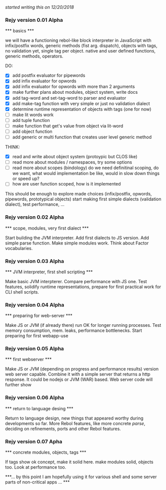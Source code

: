 *started writing this on 12/20/2018*

### Rejy version 0.01 Alpha

*** basics ***

we will have a functioning rebol-like block interpreter in JavaScript with infix/postfix words, generic methods (fist arg. dispatch), objects with tags, no validation yet, single tag per object. native and user defined functions, generic methods, operators.

DO:
- [x] add postfix evaluator for pipewords
- [x] add infix evaluator for opwords
- [x] add infix evaluator for opwords with more than 2 arguments
- [x] make further plans about modules, object system, write docs
- [x] add tag-word and set-tag-word to parser and evaluator
- [x] add make-tag function with very simple or just no validation dialect
- [x] determine runtime representation of objects with tags (one for now)
- [ ] make lit words work
- [ ] add tuple function 
- [ ] make function that get's value from object via lit-word
- [ ] add object function
- [ ] add generic or multi function that creates user level generic method

THINK:
- [x] read and write about object system (protoypic but CLOS like)
- [ ] read more about modules / namespaces, try some options
- [ ] read more about scopes (bindology) do we need definitinal scoping, do we want, what would implementation be like, would in 
  slow down things or speed up?
- [ ] how are user function scoped, how is it implemented

This should be enough to explore made choices (infix/postfix, opwords, pipewords, prototypical objects) start making first simple dialects (validation dialect), test performance, ...

### Rejy version 0.02 Alpha

*** scope, modules, very first dialect ***

Start building the JVM interpreter. Add first dialects to JS version. Add simple parse function. Make simple modules work. Think about Factor vocabularies.

### Rejy version 0.03 Alpha

*** JVM interpreter, first shell scripting ***

Make basic JVM interpterer. Compare performance with JS one. Test features, solidify runtime representations, prepare for first 
practical work for CLI shell scripts.

### Rejy version 0.04 Alpha

*** preparing for web-server ***

Make JS or JVM (if already there) run OK for longer running processes. Test memory consumption, mem. leaks, performance bottlenecks. Start preparing for first webapp-use

### Rejy version 0.05 Alpha

*** first webserver ***

Make JS or JVM (depending on progress and performance results) version web server capable. Combine it with a simple server that 
returns a http response. It could be nodejs or JVM (WAR) based. Web server code will further show 

### Rejy version 0.06 Alpha

*** return to language desing ***

Return to language design, new things that appeared worthy during developments so far. More Rebol features, like more concrete *parse*, deciding on refinements, ports and other Rebol features. 

### Rejy version 0.07 Apha

*** concrete modules, objects, tags ***

If tags show ok concept, make it solid here. make modules solid, objects too. Look at performance too.

***... by this point I am hopefully using it for various shell and some server parts of non-critical apps ... ***

